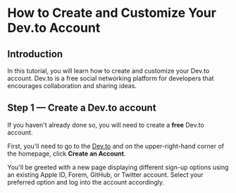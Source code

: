 # How to Create and Customize Your Dev.to Account

## Introduction
In this tutorial, you will learn how to create and customize your Dev.to account. Dev.to is a free social networking platform for developers that encourages collaboration and sharing ideas.

## Step 1 — Create a Dev.to account
If you haven't already done so, you will need to create a **free** Dev.to account.

First, you'll need to go to the [Dev.to](dev.to) and on the upper-right-hand corner of the homepage, click **Create an Account**. 

You'll be greeted with a new page displaying different sign-up options using an existing Apple ID, Forem, GitHub, or Twitter account. Select your preferred option and log into the account accordingly.